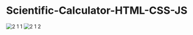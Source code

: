 
# Scientific-Calculator-HTML-CSS-JS

![2 1 1](https://user-images.githubusercontent.com/95852974/210940355-b8663c22-2dcd-41d7-b37b-0aeae6eebd35.jpg)
![2 1 2](https://user-images.githubusercontent.com/95852974/210940365-44ea90bc-8c82-44b2-95c3-967bd690cac8.jpg)
